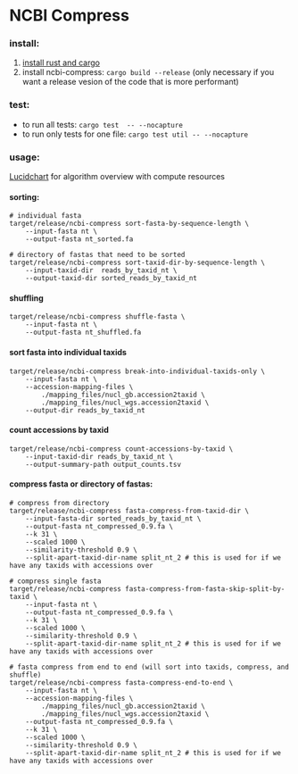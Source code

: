 # NCBI Compress

### install: 
1. [install rust and cargo](https://doc.rust-lang.org/cargo/getting-started/installation.html)
2. install ncbi-compress: `cargo build --release` (only necessary if you want a release vesion of the code that is more performant)

### test:
* to run all tests: `cargo test  -- --nocapture`
* to run only tests for one file: `cargo test util -- --nocapture`


### usage:

[Lucidchart](https://lucid.app/lucidchart/19dd8822-fec8-4c9b-b0cb-8199ea0c9ae4/edit?viewport_loc=-6806%2C-2082%2C13130%2C6583%2C0_0&invitationId=inv_275ac20b-9677-470f-8238-d10208629a4c) for algorithm overview with compute resources

#### sorting:

```
# individual fasta
target/release/ncbi-compress sort-fasta-by-sequence-length \
    --input-fasta nt \
    --output-fasta nt_sorted.fa

# directory of fastas that need to be sorted
target/release/ncbi-compress sort-taxid-dir-by-sequence-length \
    --input-taxid-dir  reads_by_taxid_nt \
    --output-taxid-dir sorted_reads_by_taxid_nt
```

#### shuffling
```
target/release/ncbi-compress shuffle-fasta \
    --input-fasta nt \
    --output-fasta nt_shuffled.fa
```

#### sort fasta into individual taxids
```
target/release/ncbi-compress break-into-individual-taxids-only \
    --input-fasta nt \
    --accession-mapping-files \
        ./mapping_files/nucl_gb.accession2taxid \
        ./mapping_files/nucl_wgs.accession2taxid \
    --output-dir reads_by_taxid_nt
```

#### count accessions by taxid
```
target/release/ncbi-compress count-accessions-by-taxid \
    --input-taxid-dir reads_by_taxid_nt \
    --output-summary-path output_counts.tsv
```

#### compress fasta or directory of fastas:
```
# compress from directory
target/release/ncbi-compress fasta-compress-from-taxid-dir \
    --input-fasta-dir sorted_reads_by_taxid_nt \
    --output-fasta nt_compressed_0.9.fa \
    --k 31 \
    --scaled 1000 \
    --similarity-threshold 0.9 \
    --split-apart-taxid-dir-name split_nt_2 # this is used for if we have any taxids with accessions over

# compress single fasta
target/release/ncbi-compress fasta-compress-from-fasta-skip-split-by-taxid \
    --input-fasta nt \
    --output-fasta nt_compressed_0.9.fa \
    --k 31 \
    --scaled 1000 \
    --similarity-threshold 0.9 \
    --split-apart-taxid-dir-name split_nt_2 # this is used for if we have any taxids with accessions over

# fasta compress from end to end (will sort into taxids, compress, and shuffle)
target/release/ncbi-compress fasta-compress-end-to-end \
    --input-fasta nt \
    --accession-mapping-files \
        ./mapping_files/nucl_gb.accession2taxid \
        ./mapping_files/nucl_wgs.accession2taxid \
    --output-fasta nt_compressed_0.9.fa \
    --k 31 \
    --scaled 1000 \
    --similarity-threshold 0.9 \
    --split-apart-taxid-dir-name split_nt_2 # this is used for if we have any taxids with accessions over
```
